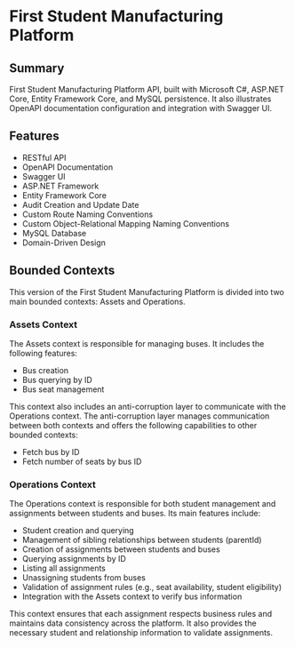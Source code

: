 ﻿# First Student Manufacturing Platform

## Summary
First Student Manufacturing Platform API, built with Microsoft C#, ASP.NET Core, Entity Framework Core, and MySQL persistence. It also illustrates OpenAPI documentation configuration and integration with Swagger UI.

## Features
- RESTful API
- OpenAPI Documentation
- Swagger UI
- ASP.NET Framework
- Entity Framework Core
- Audit Creation and Update Date
- Custom Route Naming Conventions
- Custom Object-Relational Mapping Naming Conventions
- MySQL Database
- Domain-Driven Design

## Bounded Contexts
This version of the First Student Manufacturing Platform is divided into two main bounded contexts: Assets and Operations.

### Assets Context

The Assets context is responsible for managing buses. It includes the following features:

- Bus creation
- Bus querying by ID
- Bus seat management

This context also includes an anti-corruption layer to communicate with the Operations context. The anti-corruption layer manages communication between both contexts and offers the following capabilities to other bounded contexts:

- Fetch bus by ID
- Fetch number of seats by bus ID

### Operations Context

The Operations context is responsible for both student management and assignments between students and buses. Its main features include:

- Student creation and querying
- Management of sibling relationships between students (parentId)
- Creation of assignments between students and buses
- Querying assignments by ID
- Listing all assignments
- Unassigning students from buses
- Validation of assignment rules (e.g., seat availability, student eligibility)
- Integration with the Assets context to verify bus information

This context ensures that each assignment respects business rules and maintains data consistency across the platform. It also provides the necessary student and relationship information to validate assignments.
